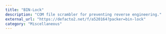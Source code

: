```yaml
---
title: "BIN-Lock"
description: "COM file scrambler for preventing reverse engineering."
external_url: "https://defacto2.net/f/a520164?packer=bin-lock"
category: "Miscellaneous"
---
```

